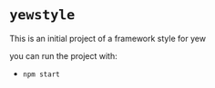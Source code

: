 # `yewstyle`

This is an initial project of a framework style for yew

you can run the project with:

* `npm start`
